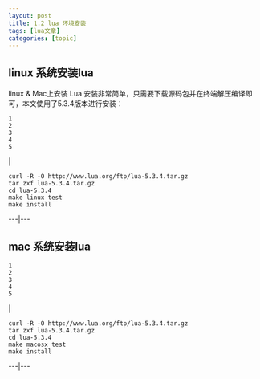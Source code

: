 ```yaml
---
layout: post
title: 1.2 lua 环境安装 
tags: [lua文章]
categories: [topic]
---
```

## linux 系统安装lua

linux & Mac上安装 Lua 安装非常简单，只需要下载源码包并在终端解压编译即可，本文使用了5.3.4版本进行安装：

    
    
    1  
    2  
    3  
    4  
    5  
    

|

    
    
    curl -R -O http://www.lua.org/ftp/lua-5.3.4.tar.gz  
    tar zxf lua-5.3.4.tar.gz  
    cd lua-5.3.4  
    make linux test  
    make install  
      
  
---|---  
  
## mac 系统安装lua

    
    
    1  
    2  
    3  
    4  
    5  
    

|

    
    
    curl -R -O http://www.lua.org/ftp/lua-5.3.4.tar.gz  
    tar zxf lua-5.3.4.tar.gz  
    cd lua-5.3.4  
    make macosx test  
    make install  
      
  
---|---